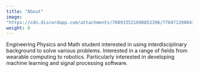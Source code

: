 ```yaml
---
title: "About"
image:
"https://cdn.discordapp.com/attachments/708933521690853398/776971398043926528/index.png"
weight: 8
---
```


Engineering Physics and Math student interested in using interdisciplinary background to solve various problems. Interested in a range of fields from wearable computing to robotics. Particularly interested in developing machine learning and signal processing software.